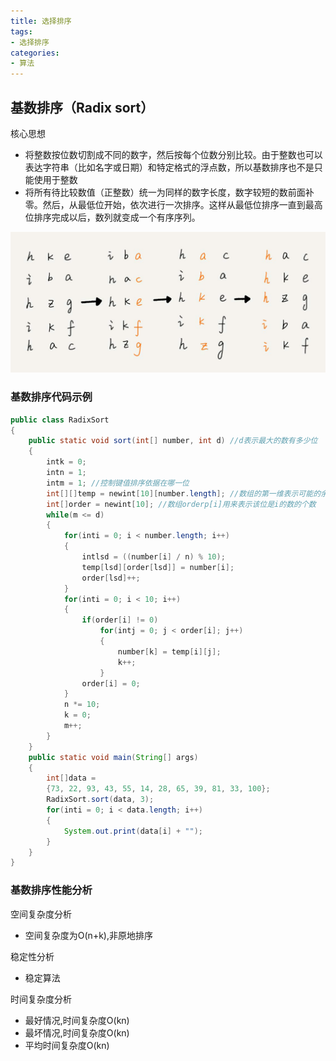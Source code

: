 ```yaml
---
title: 选择排序
tags: 
- 选择排序
categories: 
- 算法
---
```

## 基数排序（Radix sort）

核心思想
- 将整数按位数切割成不同的数字，然后按每个位数分别比较。由于整数也可以表达字符串（比如名字或日期）和特定格式的浮点数，所以基数排序也不是只能使用于整数
- 将所有待比较数值（正整数）统一为同样的数字长度，数字较短的数前面补零。然后，从最低位开始，依次进行一次排序。这样从最低位排序一直到最高位排序完成以后，数列就变成一个有序序列。

![基数排序](https://raw.githubusercontent.com/FameLsy/Images/master/data/基数排序.png)

### 基数排序代码示例

```java
public class RadixSort
{
    public static void sort(int[] number, int d) //d表示最大的数有多少位
    {
        intk = 0;
        intn = 1;
        intm = 1; //控制键值排序依据在哪一位
        int[][]temp = newint[10][number.length]; //数组的第一维表示可能的余数0-9
        int[]order = newint[10]; //数组orderp[i]用来表示该位是i的数的个数
        while(m <= d)
        {
            for(inti = 0; i < number.length; i++)
            {
                intlsd = ((number[i] / n) % 10);
                temp[lsd][order[lsd]] = number[i];
                order[lsd]++;
            }
            for(inti = 0; i < 10; i++)
            {
                if(order[i] != 0)
                    for(intj = 0; j < order[i]; j++)
                    {
                        number[k] = temp[i][j];
                        k++;
                    }
                order[i] = 0;
            }
            n *= 10;
            k = 0;
            m++;
        }
    }
    public static void main(String[] args)
    {
        int[]data =
        {73, 22, 93, 43, 55, 14, 28, 65, 39, 81, 33, 100};
        RadixSort.sort(data, 3);
        for(inti = 0; i < data.length; i++)
        {
            System.out.print(data[i] + "");
        }
    }
}
```
### 基数排序性能分析

空间复杂度分析
- 空间复杂度为O(n+k),非原地排序

稳定性分析
- 稳定算法

时间复杂度分析
- 最好情况,时间复杂度O(kn)
- 最坏情况,时间复杂度O(kn)
- 平均时间复杂度O(kn)

